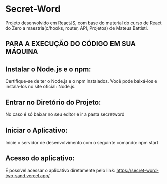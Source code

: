 # Secret-Word

Projeto desenvolvido em ReactJS, com base do material do curso de React do Zero a maestria(c/hooks, router, API, Projetos) de Mateus Battisti.

## PARA A EXECUÇÃO DO CÓDIGO EM SUA MÁQUINA

## Instalar o Node.js e o npm:
Certifique-se de ter o Node.js e o npm instalados. Você pode baixá-los e instalá-los no site oficial: Node.js.

## Entrar no Diretório do Projeto:

No caso é só baixar no seu editor e ir a pasta secretword

## Iniciar o Aplicativo:
Inicie o servidor de desenvolvimento com o seguinte comando:
npm start

## Acesso do aplicativo: 
É possível acessar o aplicativo diretamente pelo link: https://secret-word-two-sand.vercel.app/
